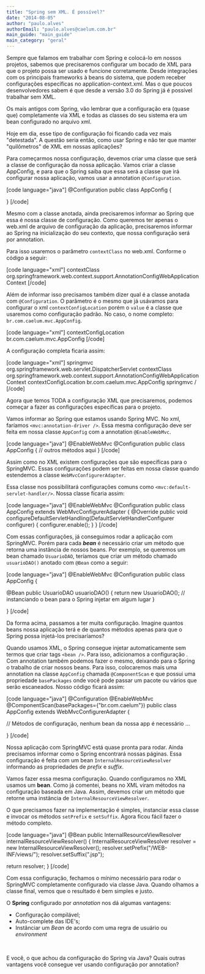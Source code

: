 ```yaml
---
title: "Spring sem XML. É possível?"
date: "2014-08-05"
author: "paulo.alves"
authorEmail: "paulo.alves@caelum.com.br"
main_guide: "main_guide"
main_category: "geral"
---
```


Sempre que falamos em trabalhar com Spring e colocá-lo em nossos projetos, sabemos que precisaremos configurar um bocado de XML para que o projeto possa ser usado e funcione corretamente. Desde integrações com os principais frameworks à beans do sistema, que podem receber configurações específicas no application-context.xml. Mas o que poucos desenvolvedores sabem é que desde a versão 3.0 do Spring já é possível trabalhar sem XML.

Os mais antigos com Spring, vão lembrar que a configuração era (quase que) completamente via XML e todas as classes do seu sistema era um bean configurado no arquivo xml.

Hoje em dia, esse tipo de configuração foi ficando cada vez mais "detestada". A questão seria então, como usar Spring e não ter que manter "quilômetros" de XML em nossas aplicações?

Para começarmos nossa configuração, devemos criar uma classe que será a classe de configuração da nossa aplicação. Vamos criar a classe AppConfig, e para que o Spring saiba que essa será a classe que irá configurar nossa aplicação, vamos usar a annotation `@Configuration`.

\[code language="java"\] @Configuration public class AppConfig {

} \[/code\]

Mesmo com a classe anotada, ainda precisaremos informar ao Spring que essa é nossa classe de configuração. Como queremos ter apenas o web.xml de arquivo de configuração da aplicação, precisaremos informar ao Spring na inicialização do seu contexto, que nossa configuração será por annotation.

Para isso usaremos o parâmetro `contextClass` no web.xml. Conforme o código a seguir:

\[code language="xml"\] <init-param> <param-name>contextClass</param-name> <param-value> org.springframework.web.context.support.AnnotationConfigWebApplicationContext </param-value> </init-param> \[/code\]

Além de informar isso precisamos também dizer qual é a classe anotada com `@Configuration`. O parâmetro é o mesmo que já usávamos para configurar o xml `contextConfigLocation` porém o `value` é a classe que usaremos como configuração padrão. No caso, o nome completo: `br.com.caelum.mvc.AppConfig`.

\[code language="xml"\] <init-param> <param-name>contextConfigLocation</param-name> <param-value>br.com.caelum.mvc.AppConfig</param-value> </init-param> \[/code\]

A configuração completa ficaria assim:

\[code language="xml"\] <servlet> <servlet-name>springmvc</servlet-name> <servlet-class>org.springframework.web.servlet.DispatcherServlet</servlet-class> <init-param> <param-name>contextClass</param-name> <param-value> org.springframework.web.context.support.AnnotationConfigWebApplicationContext </param-value> </init-param> <init-param> <param-name>contextConfigLocation</param-name> <param-value>br.com.caelum.mvc.AppConfig</param-value> </init-param> </servlet> <servlet-mapping> <servlet-name>springmvc</servlet-name> <url-pattern>/</url-pattern> </servlet-mapping> \[/code\]

Agora que temos TODA a configuração XML que precisaremos, podemos começar a fazer as configurações específicas para o projeto.

Vamos informar ao Spring que estamos usando Spring MVC. No xml, faríamos `<mvc:annotation-driver />`. Essa mesma configuração deve ser feita em nossa classe `AppConfig` com a annotation `@EnableWebMvc`.

\[code language="java"\] @EnableWebMvc @Configuration public class AppConfig { // outros métodos aqui } \[/code\]

Assim como no XML existem configurações que são específicas para o SpringMVC. Essas configurações podem ser feitas em nossa classe quando estendemos a classe `WebMvcConfigurerAdapter`.

Essa classe nos possibilitará configurações comuns como `<mvc:default-servlet-handler/>`. Nossa classe ficaria assim:

\[code language="java"\] @EnableWebMvc @Configuration public class AppConfig extends WebMvcConfigurerAdapter { @Override public void configureDefaultServletHandling(DefaultServletHandlerConfigurer configurer) { configurer.enable(); } } \[/code\]

Com essas configurações, já conseguimos rodar a aplicação com SpringMVC. Porém para cada **_bean_** é necessário criar um método que retorna uma instância de nossos beans. Por exemplo, se queremos um bean chamado `UsuarioDAO`, teríamos que criar um método chamado `usuarioDAO()` anotado com `@Bean` como a seguir:

\[code language="java"\] @EnableWebMvc @Configuration public class AppConfig {

@Bean public UsuarioDAO usuarioDAO() { return new UsuarioDAO(); // instanciando o bean para o Spring injetar em algum lugar }

} \[/code\]

Da forma acima, passamos a ter muita configuração. Imagine quantos beans nossa aplicação terá e de quantos métodos apenas para que o Spring possa injetá-los precisaríamos?

Quando usamos XML, o Spring consegue injetar automaticamente sem termos que criar tags `<bean />`. Para isso, adicionamos a configuração . Com annotation também podemos fazer o mesmo, deixando para o Spring o trabalho de criar nossos beans. Para isso, colocaremos mais uma annotation na classe `AppConfig` chamada `@ComponentScan` e que possui uma propriedade `basePackages` onde você pode passar um pacote ou vários que serão escaneados. Nosso código ficará assim:

\[code language="java"\] @Configuration @EnableWebMvc @ComponentScan(basePackages={"br.com.caelum"}) public class AppConfig extends WebMvcConfigurerAdapter {

// Métodos de configuração, nenhum bean da nossa app é necessário ...

} \[/code\]

Nossa aplicação com SpringMVC está quase pronta para rodar. Ainda precisamos informar como o Spring encontrará nossas páginas. Essa configuração é feita com um bean `InternalResourceViewResolver` informando as propriedades de _prefix_ e _suffix_.

Vamos fazer essa mesma configuração. Quando configuramos no XML usamos um **bean**. Como já comentei, beans no XML viram métodos na configuração baseada em Java. Assim, devemos criar um método que retorne uma instância de `InternalResourceViewResolver`.

O que precisamos fazer na implementação é simples, instanciar essa classe e invocar os métodos `setPrefix` e `setSuffix`. Agora ficou fácil fazer o método completo.

\[code language="java"\] @Bean public InternalResourceViewResolver internalResourceViewResolver() { InternalResourceViewResolver resolver = new InternalResourceViewResolver(); resolver.setPrefix("/WEB-INF/views/"); resolver.setSuffix(".jsp");

return resolver; } \[/code\]

Com essa configuração, fechamos o mínimo necessário para rodar o SpringMVC completamente configurado via classe Java. Quando olhamos a classe final, vemos que o resultado é bem simples e justo.

O **Spring** configurado por _annotation_ nos dá algumas vantagens:

- Configuração compilável;
- Auto-complete das IDE's;
- Instânciar um _Bean_ de acordo com uma regra de usuário ou _environment_

 

E você, o que achou da configuração do Spring via Java? Quais outras vantagens você consegue ver usando configuração por annotation?
